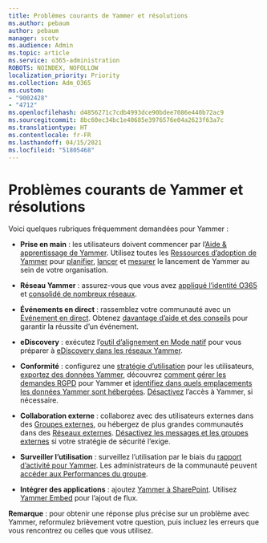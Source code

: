 ```yaml
---
title: Problèmes courants de Yammer et résolutions
ms.author: pebaum
author: pebaum
manager: scotv
ms.audience: Admin
ms.topic: article
ms.service: o365-administration
ROBOTS: NOINDEX, NOFOLLOW
localization_priority: Priority
ms.collection: Adm_O365
ms.custom:
- "9002428"
- "4712"
ms.openlocfilehash: d4856271c7cdb4993dce90bdee7086e440b72ac9
ms.sourcegitcommit: 8bc60ec34bc1e40685e3976576e04a2623f63a7c
ms.translationtype: HT
ms.contentlocale: fr-FR
ms.lasthandoff: 04/15/2021
ms.locfileid: "51805468"
---
```

# <a name="yammer-common-issues-and-resolutions"></a>Problèmes courants de Yammer et résolutions

Voici quelques rubriques fréquemment demandées pour Yammer :

- **Prise en main** : les utilisateurs doivent commencer par l’[Aide & apprentissage de Yammer](https://support.office.com/yammer). Utilisez toutes les [Ressources d’adoption de Yammer](https://aka.ms/yamresources) pour [planifier](https://aka.ms/YamSuccessGuide), [lancer](https://aka.ms/YamLaunchPlaybook) et [mesurer](https://aka.ms/YamMeasureSuccesGuide) le lancement de Yammer au sein de votre organisation. 

- **Réseau Yammer** : assurez-vous que vous avez [appliqué l’identité O365](https://docs.microsoft.com/yammer/configure-your-yammer-network/enforce-office-365-identity) et [consolidé de nombreux réseaux](https://docs.microsoft.com/yammer/configure-your-yammer-network/consolidate-multiple-yammer-networks). 

- **Événements en direct** : rassemblez votre communauté avec un [Événement en direct](https://docs.microsoft.com/yammer/manage-yammer-groups/yammer-live-events). Obtenez [davantage d’aide et des conseils](https://resources.techcommunity.microsoft.com/live-events/assistance/) pour garantir la réussite d’un événement. 

- **eDiscovery** : exécutez l’[outil d’alignement en Mode natif](https://docs.microsoft.com/yammer/configure-your-yammer-network/overview-native-mode) pour vous préparer à [eDiscovery dans les réseaux Yammer](https://docs.microsoft.com/yammer/manage-security-and-compliance/overview-of-ediscovery). 

- **Conformité** : configurez une [stratégie d’utilisation](https://docs.microsoft.com/yammer/manage-security-and-compliance/set-up-a-usage-policy) pour les utilisateurs, [exportez des données Yammer](https://docs.microsoft.com/yammer/manage-security-and-compliance/export-yammer-enterprise-data), découvrez [comment gérer les demandes RGPD](https://docs.microsoft.com/yammer/manage-security-and-compliance/gdpr-requests-in-yammer-enterprise) pour Yammer et [identifiez dans quels emplacements les données Yammer sont hébergées](https://docs.microsoft.com/yammer/manage-security-and-compliance/data-residency). [Désactivez](https://docs.microsoft.com/yammer/manage-yammer-users/turn-off-user-access) l’accès à Yammer, si nécessaire.

- **Collaboration externe** : collaborez avec des utilisateurs externes dans des [Groupes externes](https://docs.microsoft.com/yammer/work-with-external-users/create-and-manage-external-groups), ou hébergez de plus grandes communautés dans des [Réseaux externes](https://docs.microsoft.com/yammer/work-with-external-users/create-and-manage-an-external-network). [Désactivez les messages et les groupes externes](https://docs.microsoft.com/yammer/work-with-external-users/disable-external-messaging) si votre stratégie de sécurité l’exige.

- **Surveiller l’utilisation** : surveillez l’utilisation par le biais du [rapport d’activité pour Yammer](https://docs.microsoft.com/microsoft-365/admin/activity-reports/yammer-activity-report). Les administrateurs de la communauté peuvent [accéder aux Performances du groupe](https://support.office.com/article/view-group-insights-in-yammer-73f9fa6d-d442-4f25-9194-d5317c9328ab).

- **Intégrer des applications** : ajoutez [Yammer à SharePoint](https://docs.microsoft.com/yammer/integrate-yammer-with-other-apps/embed-a-feed-into-a-sharepoint-site). Utilisez [Yammer Embed](https://developer.yammer.com/docs/embed) pour l’ajout de flux. 

**Remarque** : pour obtenir une réponse plus précise sur un problème avec Yammer, reformulez brièvement votre question, puis incluez les erreurs que vous rencontrez ou celles que vous utilisez.

